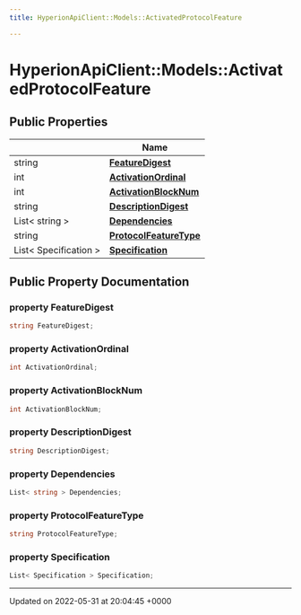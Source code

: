 ```yaml
---
title: HyperionApiClient::Models::ActivatedProtocolFeature

---
```


# HyperionApiClient::Models::ActivatedProtocolFeature





## Public Properties

|                | Name           |
| -------------- | -------------- |
| string | **[FeatureDigest](/Classes/class_hyperion_api_client_1_1_models_1_1_activated_protocol_feature.md#property-featuredigest)**  |
| int | **[ActivationOrdinal](/Classes/class_hyperion_api_client_1_1_models_1_1_activated_protocol_feature.md#property-activationordinal)**  |
| int | **[ActivationBlockNum](/Classes/class_hyperion_api_client_1_1_models_1_1_activated_protocol_feature.md#property-activationblocknum)**  |
| string | **[DescriptionDigest](/Classes/class_hyperion_api_client_1_1_models_1_1_activated_protocol_feature.md#property-descriptiondigest)**  |
| List< string > | **[Dependencies](/Classes/class_hyperion_api_client_1_1_models_1_1_activated_protocol_feature.md#property-dependencies)**  |
| string | **[ProtocolFeatureType](/Classes/class_hyperion_api_client_1_1_models_1_1_activated_protocol_feature.md#property-protocolfeaturetype)**  |
| List< Specification > | **[Specification](/Classes/class_hyperion_api_client_1_1_models_1_1_activated_protocol_feature.md#property-specification)**  |

## Public Property Documentation

### property FeatureDigest

```csharp
string FeatureDigest;
```


### property ActivationOrdinal

```csharp
int ActivationOrdinal;
```


### property ActivationBlockNum

```csharp
int ActivationBlockNum;
```


### property DescriptionDigest

```csharp
string DescriptionDigest;
```


### property Dependencies

```csharp
List< string > Dependencies;
```


### property ProtocolFeatureType

```csharp
string ProtocolFeatureType;
```


### property Specification

```csharp
List< Specification > Specification;
```


-------------------------------

Updated on 2022-05-31 at 20:04:45 +0000
